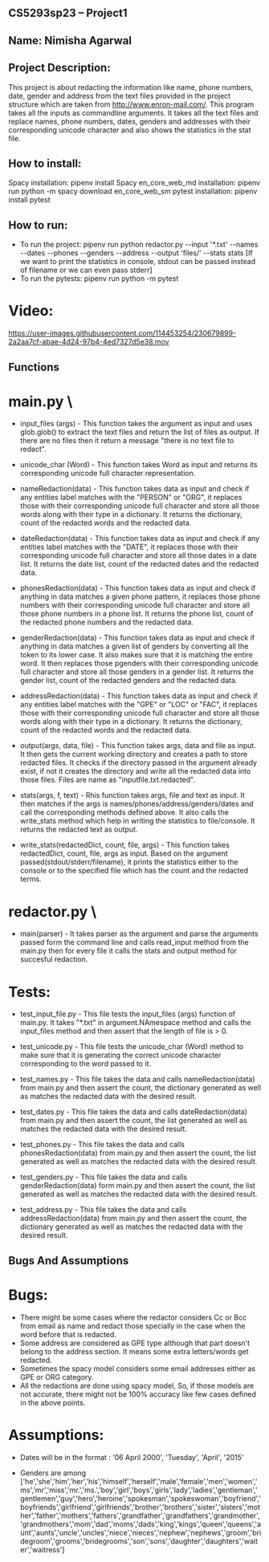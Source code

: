 ## CS5293sp23 – Project1

## Name: Nimisha Agarwal

## Project Description:
This project is about redacting the information like name, phone numbers, date, gender and address from the text files provided in the project structure which are taken from http://www.enron-mail.com/. This program takes all the inputs as commandline arguments. It takes all the text files and replace names, phone numbers, dates, genders and addresses with their corresponding unicode character and also shows the statistics in the stat file.

## How to install:
Spacy installation: pipenv install Spacy
en_core_web_md installation: pipenv run python -m spacy download en_core_web_sm
pytest installation: pipenv install pytest

## How to run:
* To run the project: pipenv run python redactor.py --input '*.txt' --names --dates --phones --genders --address --output 'files/' --stats stats
[If we want to print the statistics in console, stdout can be passed instead of filename or we can even pass stderr]
* To run the pytests: pipenv run python -m pytest

# Video:

https://user-images.githubusercontent.com/114453254/230679899-2a2aa7cf-abae-4d24-97b4-4ed7327d5e38.mov

## Functions
# main.py \
* input_files (args) - This function takes the argument as input and uses glob.glob() to extract the text files and return the list of files as output. If there are no files then it return a message "there is no text file to redact".

* unicode_char (Word) - This function takes Word as input and returns its corresponding unicode full character representation.

* nameRedaction(data) - This function takes data as input and check if any entities label matches with the "PERSON" or "ORG", it replaces those with their corresponding unicode full character and store all those words along with their type in a dictionary. It returns the dictionary, count of the redacted words and the redacted data.

* dateRedaction(data) - This function takes data as input and check if any entities label matches with the "DATE", it replaces those with their corresponding unicode full character and store all those dates in a date list. It returns the date list, count of the redacted dates and the redacted data.

* phonesRedaction(data) - This function takes data as input and check if anything in data matches a given phone pattern, it replaces those phone numbers with their corresponding unicode full character and store all those phone numbers in a phone list. It returns the phone list, count of the redacted phone numbers and the redacted data.

* genderRedaction(data) - This function takes data as input and check if anything in data matches a given list of genders by converting all the token to its lower case. It also makes sure that it is matching the entire word. It then replaces those pgenders with their corresponding unicode full character and store all those genders in a gender list. It returns the gender list, count of the redacted genders and the redacted data.

* addressRedaction(data) - This function takes data as input and check if any entities label matches with the "GPE" or "LOC" or "FAC", it replaces those with their corresponding unicode full character and store all those words along with their type in a dictionary. It returns the dictionary, count of the redacted words and the redacted data.

* output(args, data, file) - This function takes args, data and file as input. It then gets the current working directory and creates a path to store redacted files. It checks if the directory passed in the argument already exist, if not it creates the directory and write all the redacted data into those files. Files are name as "inputfile.txt.redacted".

* stats(args, f, text) - Rhis function takes args, file and text as input. It then matches if the args is names/phones/address/genders/dates and call the corresponding methods defined above. It also calls the write_stats method which help in writing the statistics to file/console. It returns the redacted text as output.

* write_stats(redactedDict, count, file, args) - This function takes redactedDict, count, file, args as input. Based on the argument passed(stdout/stderr/filename), it prints the statistics either to the console or to the specified file which has the count and the redacted terms.

# redactor.py \ 
* main(parser) - It takes parser as the argument and parse the arguments passed form the command line and calls read_input method from the main.py then for every file it calls the stats and output method for succesful redaction.

# Tests:
* test_input_file.py - This file tests the input_files (args) function of main.py. It takes "*.txt" in argument.NAmespace method and calls the input_files method and then assert that the length of file is > 0.

* test_unicode.py - This file tests the unicode_char (Word) method to make sure that it is generating the correct unicode character corresponding to the word passed to it.

* test_names.py - This file takes the data and calls nameRedaction(data) from main.py and then assert the count, the dictionary generated as well as matches the redacted data with the desired result.

* test_dates.py - This file takes the data and calls dateRedaction(data) from main.py and then assert the count, the list generated as well as matches the redacted data with the desired result.

* test_phones.py - This file takes the data and calls phonesRedaction(data) from main.py and then assert the count, the list generated as well as matches the redacted data with the desired result.

* test_genders.py - This file takes the data and calls genderRedaction(data) form main.py and then assert the count, the list generated as well as matches the redacted data with the desired result.

* test_address.py - This file takes the data and calls addressRedaction(data) from main.py and then assert the count, the dictionary generated as well as matches the redacted data with the desired result.

## Bugs And Assumptions
# Bugs: 
* There might be some cases where the redactor considers Cc or Bcc from email as name and redact those specially in the case when the word before that is redacted.
* Some address are considered as GPE type although that part doesn't belong to the address section. It means some extra letters/words get redacted.
* Sometimes the spacy model considers some email addresses either as GPE or ORG category.
* All the redactions are done using spacy model, So, if those models are not accurate, there might not be 100% accuracy like few cases defined in the above points.

# Assumptions:
* Dates will be in the format : ‘06 April 2000', 'Tuesday', 'April', '2015'

* Genders are among ['he','she','him','her','his','himself','herself','male','female','men','women','ms','mr','miss','mr.','ms.','boy','girl','boys','girls','lady','ladies','gentleman','gentlemen','guy','hero','heroine','spokesman','spokeswoman','boyfriend','boyfriends','girlfriend','girlfriends','brother','brothers','sister','sisters','mother','father','mothers','fathers','grandfather','grandfathers','grandmother','grandmothers','mom','dad','moms','dads','king','kings','queen','queens','aunt','aunts','uncle','uncles','niece','nieces','nephew','nephews','groom','bridegroom','grooms','bridegrooms','son','sons','daughter','daughters','waiter','waitress']

